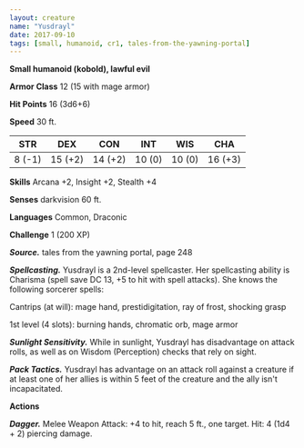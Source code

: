 ```yaml
---
layout: creature
name: "Yusdrayl"
date: 2017-09-10
tags: [small, humanoid, cr1, tales-from-the-yawning-portal]
---
```


**Small humanoid (kobold), lawful evil**

**Armor Class** 12 (15 with mage armor)

**Hit Points** 16 (3d6+6)

**Speed** 30 ft.

|   STR   |   DEX   |   CON   |   INT   |   WIS   |   CHA   |
|:-----:|:-----:|:-----:|:-----:|:-----:|:-----:|
| 8 (-1) | 15 (+2) | 14 (+2) | 10 (0) | 10 (0) | 16 (+3) |

**Skills** Arcana +2, Insight +2, Stealth +4

**Senses** darkvision 60 ft.

**Languages** Common, Draconic

**Challenge** 1 (200 XP)

***Source.*** tales from the yawning portal,  page 248

***Spellcasting.*** Yusdrayl is a 2nd-level spellcaster. Her spellcasting ability is Charisma (spell save DC 13, +5 to hit with spell attacks). She knows the following sorcerer spells:

Cantrips (at will): mage hand, prestidigitation, ray of frost, shocking grasp 

1st level (4 slots): burning hands, chromatic orb, mage armor

***Sunlight Sensitivity.*** While in sunlight, Yusdrayl has disadvantage on attack rolls, as well as on Wisdom (Perception) checks that rely on sight.

***Pack Tactics.*** Yusdrayl has advantage on an attack roll against a creature if at least one of her allies is within 5 feet of the creature and the ally isn't incapacitated.

**Actions**

***Dagger.*** Melee Weapon Attack: +4 to hit, reach 5 ft., one target. Hit: 4 (1d4 + 2) piercing damage.


